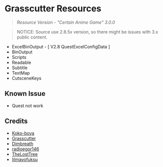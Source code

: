 # Grasscutter Resources
> <em>Resource Version - "Certain Anime Game" 3.0.0</em><br/>

> NOTICE: Source use 2.8.5x version, so there might be issues with 3.x public content.

- ExcelBinOutput - [ V2.8 QuestExcelConfigData ]
- BinOutput
- Scripts 
- Readable
- Subtitle
- TextMap
- CutsceneKeys

## Known Issue
* Quest not work

## Credits 

 - [Koko-boya](https://github.com/Koko-boya/Grasscutter_Resources) <br/>
 - [Grasscutter](https://github.com/Grasscutters/Grasscutter) <br/>
 - [Dimbreath](https://github.com/Dimbreath) <br/>
 - [radioegor146](https://github.com/radioegor146) <br/>
 - [TheLostTree](https://github.com/TheLostTree) <br/>
 - [lilmayofuksu](https://github.com/lilmayofuksu/animepython)
